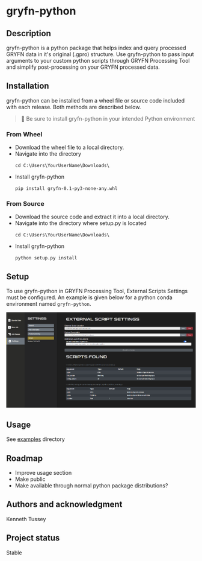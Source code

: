 # gryfn-python

## Description
gryfn-python is a python package that helps index and query processed GRYFN data in it's original (.gpro) structure.
Use gryfn-python to pass input arguments to your custom python scripts through GRYFN Processing Tool and simplify post-processing
on your GRYFN processed data.

## Installation
gryfn-python can be installed from a wheel file or source code included with each release. Both methods are described below.

> &#128221; Be sure to install gryfn-python in your intended Python environment 

### From Wheel
 * Download the wheel file to a local directory.
 * Navigate into the directory
   ```
   cd C:\Users\YourUserName\Downloads\
   ```
 * Install gryfn-python
   ```
   pip install gryfn-0.1-py3-none-any.whl
   ```

### From Source
 * Download the source code and extract it into a local directory.
 * Navigate into the directory where setup.py is located
   ```
   cd C:\Users\YourUserName\Downloads\
   ```
 * Install gryfn-python
   ```
   python setup.py install
   ```

## Setup
To use gryfn-python in GRYFN Processing Tool, External Scripts Settings must be configured.
An example is given below for a python conda environment named ```gryfn-python```.

![gryfn-python setup in GRYFN Processing Tool](imgs/gryfn-python-setup.png)

## Usage
See [examples](examples) directory

## Roadmap
* Improve usage section
* Make public
* Make available through normal python package distributions?

## Authors and acknowledgment
Kenneth Tussey

## Project status
Stable
